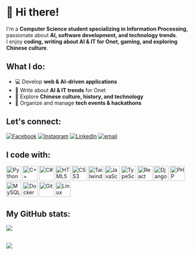 # 👋 Hi there!  

I'm a **Computer Science student specializing in Information Processing**, passionate about **AI, software development, and technology trends**.  
I enjoy **coding, writing about AI & IT for Onet, gaming, and exploring Chinese culture**.  



## What I do:  
- 💻 Develop **web & AI-driven applications**  
- 📝 Write about **AI & IT trends** for Onet  
- 🏮 Explore **Chinese culture, history, and technology**  
- 🎤 Organize and manage **tech events & hackathons**  




## Let's connect:
[![Facebook](https://img.shields.io/badge/Facebook-%231877F2.svg?logo=Facebook&logoColor=white)](https://www.facebook.com/michalogiba/)    [![Instagram](https://img.shields.io/badge/Instagram-%23E4405F.svg?logo=Instagram&logoColor=white)](https://www.instagram.com/og.michal/)    [![LinkedIn](https://img.shields.io/badge/LinkedIn-%230077B5.svg?logo=linkedin&logoColor=white)](https://www.linkedin.com/in/michalogiba/)    [![email](https://img.shields.io/badge/Email-D14836?logo=gmail&logoColor=white)](mailto:michal.ogiba@gmail.com)  



## I code with:
<div>
  <img src="https://cdn.jsdelivr.net/gh/devicons/devicon/icons/python/python-original.svg" height="40" alt="Python" />
  <img src="https://cdn.jsdelivr.net/gh/devicons/devicon/icons/cplusplus/cplusplus-original.svg" height="40" alt="C++" />
  <img src="https://cdn.jsdelivr.net/gh/devicons/devicon/icons/csharp/csharp-original.svg" height="40" alt="C#" />
  <img src="https://cdn.jsdelivr.net/gh/devicons/devicon/icons/html5/html5-original.svg" height="40" alt="HTML5" />
  <img src="https://cdn.jsdelivr.net/gh/devicons/devicon/icons/css3/css3-original.svg" height="40" alt="CSS3" />
  <img src="https://cdn.jsdelivr.net/gh/devicons/devicon/icons/tailwindcss/tailwindcss-original.svg" height="40" alt="Tailwind CSS" />
  <img src="https://cdn.jsdelivr.net/gh/devicons/devicon/icons/javascript/javascript-original.svg" height="40" alt="JavaScript" />
  <img src="https://cdn.jsdelivr.net/gh/devicons/devicon/icons/typescript/typescript-original.svg" height="40" alt="TypeScript" />
  <img src="https://cdn.jsdelivr.net/gh/devicons/devicon/icons/react/react-original.svg" height="40" alt="React" />
  <img src="https://cdn.jsdelivr.net/gh/devicons/devicon/icons/django/django-plain.svg" height="40" alt="Django" />
  <img src="https://cdn.jsdelivr.net/gh/devicons/devicon/icons/php/php-original.svg" height="40" alt="PHP" />
  <img src="https://cdn.jsdelivr.net/gh/devicons/devicon/icons/mysql/mysql-original.svg" height="40" alt="MySQL" />
  <img src="https://cdn.jsdelivr.net/gh/devicons/devicon/icons/docker/docker-original.svg" height="40" alt="Docker" />
  <img src="https://cdn.jsdelivr.net/gh/devicons/devicon/icons/git/git-original.svg" height="40" alt="Git" />
  <img src="https://cdn.jsdelivr.net/gh/devicons/devicon/icons/linux/linux-original.svg" height="40" alt="Linux" />
</div>



## My GitHub stats:
<div>
  <img src="https://github-readme-stats.vercel.app/api?username=Mifiszon&theme=aura&show_icons=true&hide_border=false&count_private=true" />
  <br /><br />
</div>

[![](https://visitcount.itsvg.in/api?id=Mifiszon&icon=0&color=12)](https://visitcount.itsvg.in)
